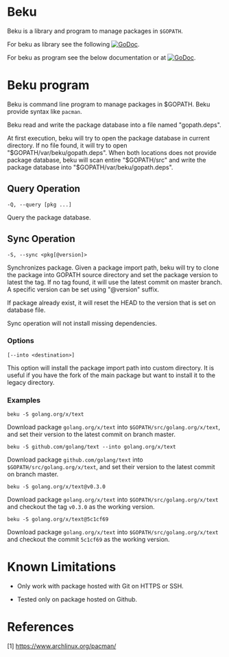 # Beku

Beku is a library and program to manage packages in `$GOPATH`.

For beku as library see the following
[![GoDoc](https://godoc.org/github.com/shuLhan/beku?status.svg)](https://godoc.org/github.com/shuLhan/beku).

For beku as program see the below documentation or at
[![GoDoc](https://godoc.org/github.com/shuLhan/beku/cmd/beku?status.svg)](https://godoc.org/github.com/shuLhan/beku/cmd/beku).


# Beku program

Beku is command line program to manage packages in $GOPATH. Beku provide
syntax like `pacman`.

Beku read and write the package database into a file named "gopath.deps".

At first execution, beku will try to open the package database in current
directory. If no file found, it will try to open
"$GOPATH/var/beku/gopath.deps". When both locations does not provide
package database, beku will scan entire "$GOPATH/src" and write the
package database into "$GOPATH/var/beku/gopath.deps".

## Query Operation

	-Q, --query [pkg ...]

Query the package database.


## Sync Operation

	-S, --sync <pkg[@version]>

Synchronizes package. Given a package import path, beku will try to clone
the package into GOPATH source directory and set the package version to
latest the tag. If no tag found, it will use the latest commit on master
branch. A specific version can be set using "@version" suffix.

If package already exist, it will reset the HEAD to the version that is set
on database file.

Sync operation will not install missing dependencies.

### Options

	[--into <destination>]

This option will install the package import path into custom directory.
It is useful if you have the fork of the main package but want to install
it to the legacy directory.

### Examples

	beku -S golang.org/x/text

Download package `golang.org/x/text` into `$GOPATH/src/golang.org/x/text`,
and set their version to the latest commit on branch master.

	beku -S github.com/golang/text --into golang.org/x/text

Download package `github.com/golang/text` into
`$GOPATH/src/golang.org/x/text`, and set their version to the latest commit
on branch master.

	beku -S golang.org/x/text@v0.3.0

Download package `golang.org/x/text` into `$GOPATH/src/golang.org/x/text`
and checkout the tag `v0.3.0` as the working version.

	beku -S golang.org/x/text@5c1cf69

Download package `golang.org/x/text` into `$GOPATH/src/golang.org/x/text`
and checkout the commit `5c1cf69` as the working version.


# Known Limitations

* Only work with package hosted with Git on HTTPS or SSH.

* Tested only on package hosted on Github.


# References

[1] https://www.archlinux.org/pacman/
